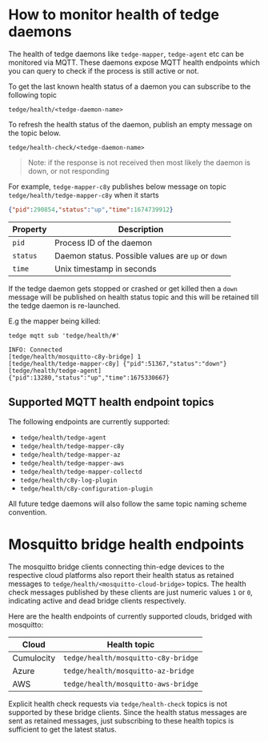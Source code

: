 # How to monitor health of tedge daemons

The health of tedge daemons like `tedge-mapper`, `tedge-agent` etc can be monitored via MQTT.
These daemons expose MQTT health endpoints which you can query to check if the process is still active or not.

To get the last known health status of a daemon you can subscribe to the following topic

```
tedge/health/<tedge-daemon-name>
```

To refresh the health status of the daemon, publish an empty message on the topic below.

```
tedge/health-check/<tedge-daemon-name>
```

> Note: if the response is not received then most likely the daemon is down, or not responding


For example, `tedge-mapper-c8y` publishes below message on topic `tedge/health/tedge-mapper-c8y` when it starts

```json
{"pid":290854,"status":"up","time":1674739912}
```

|Property|Description|
|--------|-----------|
|`pid`|Process ID of the daemon|
|`status`|Daemon status. Possible values are `up` or `down`|
|`time`|Unix timestamp in seconds|

If the tedge daemon gets stopped or crashed or get killed then a `down` message will be published on health status topic
and this will be retained till the tedge daemon is re-launched.

E.g the mapper being killed:

```
tedge mqtt sub 'tedge/health/#'

INFO: Connected
[tedge/health/mosquitto-c8y-bridge] 1
[tedge/health/tedge-mapper-c8y] {"pid":51367,"status":"down"}
[tedge/health/tedge-agent] {"pid":13280,"status":"up","time":1675330667}

```
## Supported MQTT health endpoint topics

The following endpoints are currently supported:

* `tedge/health/tedge-agent`
* `tedge/health/tedge-mapper-c8y`
* `tedge/health/tedge-mapper-az`
* `tedge/health/tedge-mapper-aws`
* `tedge/health/tedge-mapper-collectd`
* `tedge/health/c8y-log-plugin`
* `tedge/health/c8y-configuration-plugin`

All future tedge daemons will also follow the same topic naming scheme convention.

# Mosquitto bridge health endpoints

The mosquitto bridge clients connecting thin-edge devices to the respective cloud platforms also report their health status as retained messages to `tedge/health/<mosquitto-cloud-bridge>` topics.
The health check messages published by these clients are just numeric values `1` or `0`, indicating active and dead bridge clients respectively.

Here are the health endpoints of currently supported clouds, bridged with mosquitto:

| Cloud      | Health topic                        |
| ---------- | ----------------------------------- |
| Cumulocity | `tedge/health/mosquitto-c8y-bridge` |
| Azure      | `tedge/health/mosquitto-az-bridge`  |
| AWS        | `tedge/health/mosquitto-aws-bridge` |

Explicit health check requests via `tedge/health-check` topics is not supported by these bridge clients.
Since the health status messages are sent as retained messages, just subscribing to these health topics is sufficient to get the latest status.
